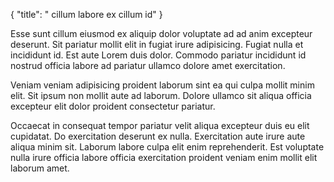 {
  "title": " cillum labore ex cillum id"
}

Esse sunt cillum eiusmod ex aliquip dolor voluptate ad ad anim excepteur deserunt. Sit pariatur mollit elit in fugiat irure adipisicing. Fugiat nulla et incididunt id. Est aute Lorem duis dolor. Commodo pariatur incididunt id nostrud officia labore ad pariatur ullamco dolore amet exercitation.

Veniam veniam adipisicing proident laborum sint ea qui culpa mollit minim elit. Sit ipsum non mollit aute ad laborum. Dolore ullamco sit aliqua officia excepteur elit dolor proident consectetur pariatur.

Occaecat in consequat tempor pariatur velit aliqua excepteur duis eu elit cupidatat. Do exercitation deserunt ex nulla. Exercitation aute irure aute aliqua minim sit. Laborum labore culpa elit enim reprehenderit. Est voluptate nulla irure officia labore officia exercitation proident veniam enim mollit elit laborum amet.